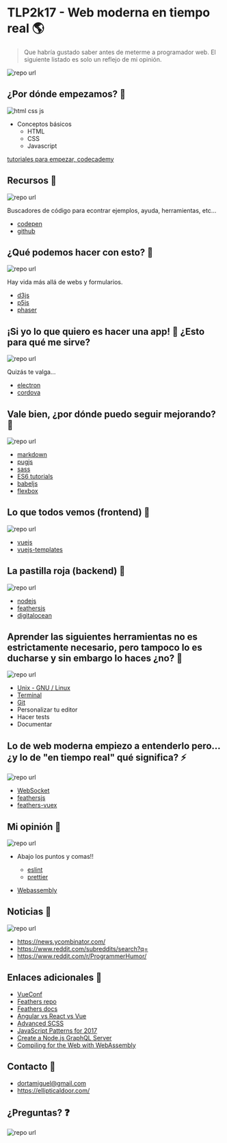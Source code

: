 # TLP2k17 - Web moderna en tiempo real 🌎

> Que habría gustado saber antes de meterme a programador web.
> El siguiente listado es solo un reflejo de mi opinión.

![repo url](https://raw.githubusercontent.com/ellipticaldoor/tlp2k17/master/img/url.jpg)


## ¿Por dónde empezamos? 🏁

![html css js](https://raw.githubusercontent.com/ellipticaldoor/tlp2k17/master/img/html_css_js.jpg)
* Conceptos básicos
	- HTML
	- CSS
	- Javascript

[tutoriales para empezar, codecademy](https://www.codecademy.com/learn)


## Recursos 🥙

![repo url](https://raw.githubusercontent.com/ellipticaldoor/tlp2k17/master/img/codepen_github.jpg)

Buscadores de código para econtrar ejemplos, ayuda, herramientas, etc...

* [codepen](http://codepen.io/)
* [github](https://github.com/search)


## ¿Qué podemos hacer con esto? 🔨

![repo url](https://raw.githubusercontent.com/ellipticaldoor/tlp2k17/master/img/d3_p4_phaser.jpg)

Hay vida más allá de webs y formularios.

* [d3js](https://d3js.org/)
* [p5js](https://p5js.org/examples/)
* [phaser](https://phaser.io/)


## ¡Si yo lo que quiero es hacer una app! 📱 ¿Esto para qué me sirve?

![repo url](https://raw.githubusercontent.com/ellipticaldoor/tlp2k17/master/img/electron_cordova.jpg)

Quizás te valga...

* [electron](https://electron.atom.io/)
* [cordova](https://cordova.apache.org/)


## Vale bien, ¿por dónde puedo seguir mejorando? 💪

![repo url](https://raw.githubusercontent.com/ellipticaldoor/tlp2k17/master/img/keep_improving.jpg)

* [markdown](https://daringfireball.net/projects/markdown/syntax)
* [pugjs](https://pugjs.org/api/getting-started.html)
* [sass](http://sass-lang.com/)
* [ES6 tutorials](https://github.com/ericdouglas/ES6-Learning)
* [babeljs](https://babeljs.io/)
* [flexbox](https://css-tricks.com/snippets/css/a-guide-to-flexbox/)


## Lo que todos vemos (frontend) 👀

![repo url](https://raw.githubusercontent.com/ellipticaldoor/tlp2k17/master/img/vue_webpack.jpg)

* [vuejs](https://vuejs.org/)
* [vuejs-templates](https://github.com/vuejs-templates/webpack)


## La pastilla roja (backend) 🔴

![repo url](https://raw.githubusercontent.com/ellipticaldoor/tlp2k17/master/img/backend.jpg)

* [nodejs](https://nodejs.org/en/)
* [feathersjs](https://feathersjs.com/)
* [digitalocean](https://www.digitalocean.com/)


## Aprender las siguientes herramientas no es estrictamente necesario, pero tampoco lo es ducharse y sin embargo lo haces ¿no? 🛀

![repo url](https://raw.githubusercontent.com/ellipticaldoor/tlp2k17/master/img/linux_git_terminal.jpg)

* [Unix - GNU / Linux](https://es.wikipedia.org/wiki/Unix)
* [Terminal](https://es.wikipedia.org/wiki/Terminal#Electr.C3.B3nica_e_inform.C3.A1tica)
* [Git](https://es.wikipedia.org/wiki/Git)
* Personalizar tu editor
* Hacer tests
* Documentar


## Lo de web moderna empiezo a entenderlo pero... ¿y lo de "en tiempo real" qué significa? ⚡️

![repo url](https://raw.githubusercontent.com/ellipticaldoor/tlp2k17/master/img/real_time.jpg)

* [WebSocket](https://en.wikipedia.org/wiki/WebSocket)
* [feathersjs](https://feathersjs.com/)
* [feathers-vuex](https://github.com/feathersjs/feathers-vuex/)


## Mi opinión 💩

![repo url](https://raw.githubusercontent.com/ellipticaldoor/tlp2k17/master/img/opinion.jpg)

* Abajo los puntos y comas!!
	- [eslint](http://eslint.org/)
	- [prettier](https://prettier.io/)

* [Webassembly](http://webassembly.org/)


## Noticias 📰

![repo url](https://raw.githubusercontent.com/ellipticaldoor/tlp2k17/master/img/news.jpg)

* https://news.ycombinator.com/
* https://www.reddit.com/subreddits/search?q=
* https://www.reddit.com/r/ProgrammerHumor/


## Enlaces adicionales 🔗

* [VueConf](https://www.youtube.com/channel/UC9dJjbYeXjirDYYVfUD3bSw)
* [Feathers repo](https://github.com/feathersjs)
* [Feathers docs](https://docs.feathersjs.com/)
* [Angular vs React vs Vue](https://www.youtube.com/watch?v=KMX1mFEmM3E)
* [Advanced SCSS](https://gist.github.com/jareware/4738651)
* [JavaScript Patterns for 2017](https://www.youtube.com/watch?v=hO7mzO83N1Q)
* [Create a Node.js GraphQL Server](https://www.youtube.com/playlist?list=PLs2PzMqLzi7WkEKE9-DeVODZI63P4g6vk)
* [Compiling for the Web with WebAssembly](https://www.youtube.com/watch?v=6v4E6oksar0)


## Contacto 🙋

* [dortamiguel@gmail.com](mailto:dortamiguel@gmail.com)
* https://ellipticaldoor.com/


## ¿Preguntas? ❓

![repo url](https://raw.githubusercontent.com/ellipticaldoor/tlp2k17/master/img/wtf.gif)

